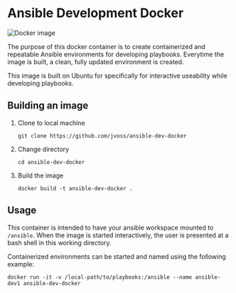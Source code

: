 # Ansible Development Docker
![Docker image](https://github.com/jvoss/ansible-dev-docker/workflows/Docker%20image/badge.svg)

The purpose of this docker container is to create containerized and repeatable 
Ansible environments for developing playbooks. Everytime the image is built, a 
clean, fully updated environment is created.

This image is built on Ubuntu for specifically for interactive useability while
developing playbooks.

## Building an image

1. Clone to local machine
   
    `git clone https://github.com/jvoss/ansible-dev-docker`

2. Change directory

    `cd ansible-dev-docker`

3. Build the image
   
    `docker build -t ansible-dev-docker .`

## Usage

This container is intended to have your ansible workspace mounted to
`/ansible`. When the image is started interactively, the user is presented
at a bash shell in this working directory.

Containerized environments can be started and named using the following
example:

`docker run -it -v /local-path/to/playbooks:/ansible --name ansible-dev1 ansible-dev-docker`
